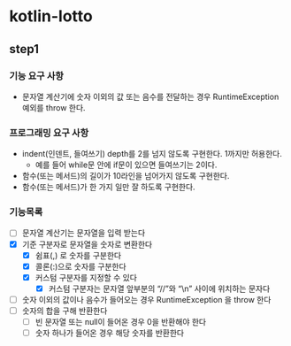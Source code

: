 # kotlin-lotto

## step1

### 기능 요구 사항
- 문자열 계산기에 숫자 이외의 값 또는 음수를 전달하는 경우 RuntimeException 예외를 throw 한다.

### 프로그래밍 요구 사항
- indent(인덴트, 들여쓰기) depth를 2를 넘지 않도록 구현한다. 1까지만 허용한다.
  - 예를 들어 while문 안에 if문이 있으면 들여쓰기는 2이다.
- 함수(또는 메서드)의 길이가 10라인을 넘어가지 않도록 구현한다.
- 함수(또는 메서드)가 한 가지 일만 잘 하도록 구현한다.

### 기능목록
- [ ] 문자열 계산기는 문자열을 입력 받는다
- [x] 기준 구분자로 문자열을 숫자로 변환한다
  - [x] 쉼표(,) 로 숫자를 구분한다 
  - [x] 콜론(:)으로 숫자를 구분한다
  - [x] 커스텀 구분자를 지정할 수 있다 
    - [x] 커스텀 구분자는 문자열 앞부분의 “//”와 “\n” 사이에 위치하는 문자다 
- [ ] 숫자 이외의 값이나 음수가 들어오는 경우 RuntimeException 을 throw 한다
- [ ] 숫자의 합을 구해 반환한다
  - [ ] 빈 문자열 또는 null이 들어온 경우 0을 반환해야 한다
  - [ ] 숫자 하나가 들어온 경우 해당 숫자를 반환한다
